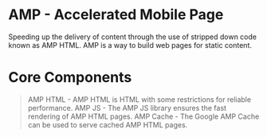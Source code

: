 # AMP - Accelerated Mobile Page
Speeding up the delivery of content through the use of stripped down code known as AMP HTML. AMP is a way to build web pages for static content.
# Core Components
>AMP HTML - AMP HTML is HTML with some restrictions for reliable performance.
>AMP JS - The AMP JS library ensures the fast rendering of AMP HTML pages.
>AMP Cache - The Google AMP Cache can be used to serve cached AMP HTML pages.

